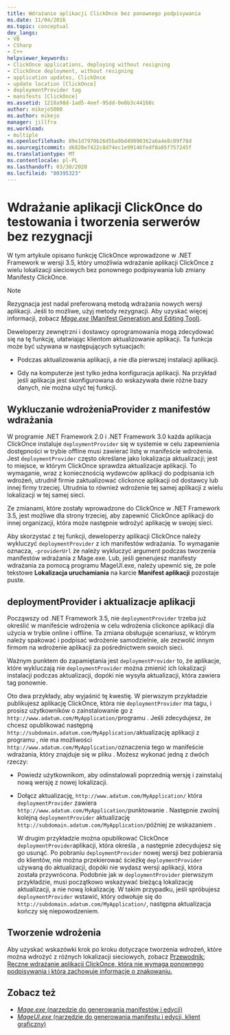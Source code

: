 ```yaml
---
title: Wdrażanie aplikacji ClickOnce bez ponownego podpisywania
ms.date: 11/04/2016
ms.topic: conceptual
dev_langs:
- VB
- CSharp
- C++
helpviewer_keywords:
- ClickOnce applications, deploying without resigning
- ClickOnce deployment, without resigning
- application updates, ClickOnce
- update location [ClickOnce]
- deploymentProvider tag
- manifests [ClickOnce]
ms.assetid: 1218a98d-1ad5-4eef-95dd-0e0b3c44168c
author: mikejo5000
ms.author: mikejo
manager: jillfra
ms.workload:
- multiple
ms.openlocfilehash: 89e1d7970b26d5ba9bd49090362a6a4e8c09f78d
ms.sourcegitcommit: d6828e7422c8d74ec1e99146fedf0a05f757245f
ms.translationtype: MT
ms.contentlocale: pl-PL
ms.lasthandoff: 03/30/2020
ms.locfileid: "80395323"
---
```

# <a name="deploy-clickonce-applications-for-testing-and-production-servers-without-resigning"></a>Wdrażanie aplikacji ClickOnce do testowania i tworzenia serwerów bez rezygnacji
W tym artykule opisano funkcję ClickOnce wprowadzone w .NET Framework w wersji 3.5, który umożliwia wdrażanie aplikacji ClickOnce z wielu lokalizacji sieciowych bez ponownego podpisywania lub zmiany Manifesty ClickOnce.

> [!NOTE]
> Rezygnacja jest nadal preferowaną metodą wdrażania nowych wersji aplikacji. Jeśli to możliwe, użyj metody rezygnacji. Aby uzyskać więcej informacji, zobacz [ *Mage.exe* (Manifest Generation and Editing Tool)](/dotnet/framework/tools/mage-exe-manifest-generation-and-editing-tool).

 Deweloperzy zewnętrzni i dostawcy oprogramowania mogą zdecydować się na tę funkcję, ułatwiając klientom aktualizowanie aplikacji. Ta funkcja może być używana w następujących sytuacjach:

- Podczas aktualizowania aplikacji, a nie dla pierwszej instalacji aplikacji.

- Gdy na komputerze jest tylko jedna konfiguracja aplikacji. Na przykład jeśli aplikacja jest skonfigurowana do wskazywała dwie różne bazy danych, nie można użyć tej funkcji.

## <a name="exclude-deploymentprovider-from-deployment-manifests"></a>Wykluczanie wdrożeniaProvider z manifestów wdrażania
 W programie .NET Framework 2.0 i .NET Framework 3.0 każda aplikacja ClickOnce instaluje `deploymentProvider` się w systemie w celu zapewnienia dostępności w trybie offline musi zawierać listę w manifeście wdrożenia. Jest `deploymentProvider` często określane jako lokalizacja aktualizacji; jest to miejsce, w którym ClickOnce sprawdza aktualizacje aplikacji. To wymaganie, wraz z koniecznością wydawców aplikacji do podpisania ich wdrożeń, utrudnił firmie zaktualizować clickonce aplikacji od dostawcy lub innej firmy trzeciej. Utrudnia to również wdrożenie tej samej aplikacji z wielu lokalizacji w tej samej sieci.

 Ze zmianami, które zostały wprowadzone do ClickOnce w .NET Framework 3.5, jest możliwe dla strony trzeciej, aby zapewnić ClickOnce aplikacji do innej organizacji, która może następnie wdrożyć aplikację w swojej sieci.

 Aby skorzystać z tej funkcji, deweloperzy aplikacji ClickOnce należy wykluczyć `deploymentProvider` z ich manifestów wdrażania. To wymaganie oznacza, `-providerUrl` że należy wykluczyć argument podczas tworzenia manifestów wdrażania z Mage.exe. Lub, jeśli generujesz manifesty wdrażania za pomocą programu MageUI.exe, należy upewnić się, że pole tekstowe **Lokalizacja uruchamiania** na karcie **Manifest aplikacji** pozostaje puste.

## <a name="deploymentprovider-and-application-updates"></a>deploymentProvider i aktualizacje aplikacji
 Począwszy od .NET Framework 3.5, nie `deploymentProvider` trzeba już określić w manifeście wdrożenia w celu wdrożenia clickonce aplikacji dla użycia w trybie online i offline. Ta zmiana obsługuje scenariusz, w którym należy spakować i podpisać wdrożenie samodzielnie, ale zezwolić innym firmom na wdrożenie aplikacji za pośrednictwem swoich sieci.

 Ważnym punktem do zapamiętania jest `deploymentProvider` to, że aplikacje, które wykluczają nie `deploymentProvider` można zmienić ich lokalizacji instalacji podczas aktualizacji, dopóki nie wysyła aktualizacji, która zawiera tag ponownie.

 Oto dwa przykłady, aby wyjaśnić tę kwestię. W pierwszym przykładzie publikujesz aplikację ClickOnce, która nie `deploymentProvider` ma tagu, i prosisz użytkowników o zainstalowanie go z `http://www.adatum.com/MyApplication/`programu . Jeśli zdecydujesz, że chcesz opublikować następną `http://subdomain.adatum.com/MyApplication/`aktualizację aplikacji z programu , nie ma możliwości `http://www.adatum.com/MyApplication/`oznaczenia tego w manifeście wdrażania, który znajduje się w pliku . Możesz wykonać jedną z dwóch rzeczy:

- Powiedz użytkownikom, aby odinstalowali poprzednią wersję i zainstaluj nową wersję z nowej lokalizacji.

- Dołącz aktualizację, `http://www.adatum.com/MyApplication/` która `deploymentProvider` zawiera `http://www.adatum.com/MyApplication/`punktowanie . Następnie zwolnij kolejną `deploymentProvider` aktualizację `http://subdomain.adatum.com/MyApplication/`później ze wskazaniem .

  W drugim przykładzie można opublikować ClickOnce `deploymentProvider`aplikacji, która określa , a następnie zdecydujesz się go usunąć. Po pobraniu `deploymentProvider` nowej wersji bez pobierania do klientów, nie można przekierować ścieżkę `deploymentProvider` używaną do aktualizacji, dopóki nie wydasz wersji aplikacji, która została przywrócona. Podobnie jak w `deploymentProvider` pierwszym przykładzie, musi początkowo wskazywać bieżącą lokalizację aktualizacji, a nie nową lokalizację. W takim przypadku, jeśli spróbujesz `deploymentProvider` wstawić, który odwołuje się do `http://subdomain.adatum.com/MyApplication/`, następna aktualizacja kończy się niepowodzeniem.

## <a name="create-a-deployment"></a>Tworzenie wdrożenia
 Aby uzyskać wskazówki krok po kroku dotyczące tworzenia wdrożeń, które można wdrożyć z różnych lokalizacji sieciowych, zobacz [Przewodnik: Ręczne wdrażanie aplikacji ClickOnce, która nie wymaga ponownego podpisywania i która zachowuje informacje o znakowaniu.](../deployment/walkthrough-manually-deploying-a-clickonce-app-no-re-signing-required.md)

## <a name="see-also"></a>Zobacz też
- [*Mage.exe* (narzędzie do generowania manifestów i edycji)](/dotnet/framework/tools/mage-exe-manifest-generation-and-editing-tool)
- [*MageUI.exe* (narzędzie do generowania manifestu i edycji, klient graficzny)](/dotnet/framework/tools/mageui-exe-manifest-generation-and-editing-tool-graphical-client)

